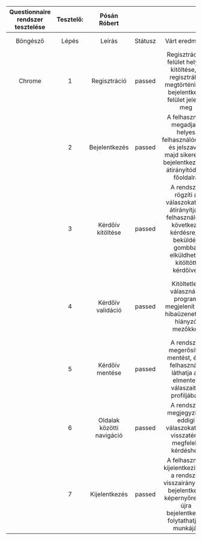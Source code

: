 | Questionnaire rendszer tesztelése | Tesztelő: | Pósán Róbert  |  |  |  |
|:---:|:---:|:---:|:---:|:---:|:---:|
| Böngésző | Lépés | Leírás | Státusz | Várt eredmény | Kapott eredmény |
| Chrome | 1 | Regisztráció | passed | Regisztrációs felület helyes kitöltése, a regisztrálás megtörténik és bejelentkező felület jelenik meg | Létrejön a felhasználó fiókja az adatbázisban amivel a bejelentkezést létre tudja hozni |
|  | 2 | Bejelentkezés | passed | A felhasználó megadja a helyes felhasználónevét és jelszavát, majd sikeresen bejelentkezik és átirányítódik a főoldalra | Sikeres authentikáció után megtörténik az átirányítás a főoldalra |
| | 3 | Kérdőív kitöltése | passed | A rendszer rögzíti a válaszokat, és átirányítja a felhasználót a következő kérdésre, a beküldés gombbal elküldheti a kitöltött kérdőívet | A rendszer rögzíti a válaszokat, és átirányítja a felhasználót a következő kérdésre, a beküldés gombbal elküldheti a kitöltött kérdőívet |
| | 4 | Kérdőív validáció | passed | Kitöltetlen válasznál a program megjelenít egy hibaüzenetet a hiányzó mezőkkel | Kitöltetlen válasznál a program megjelenít egy hibaüzenetet a hiányzó mezőkkel |
|  | 5 | Kérdőív mentése | passed | A rendszer megerősíti a mentést, és a felhasználó láthatja az elmentett válaszait a profiljában | A rendszer megerősíti a mentést, és a felhasználó láthatja az elmentett válaszait a profiljában |
|  | 6 | Oldalak közötti navigáció | passed | A rendszer megjegyzi az eddigi válaszokat, és visszatér a megfelelő kérdéshez | A rendszer megjegyzi az eddigi válaszokat, és visszatér a megfelelő kérdéshez |
|  | 7 | Kijelentkezés | passed | A felhasználó kijelentkezik, és a rendszer visszairányítja a bejelentkező képernyőre. Ha újra bejelentkezik, folytathatja a munkáját | A felhasználó kijelentkezik, és a rendszer visszairányítja a bejelentkező képernyőre. Ha újra bejelentkezik, folytathatja a munkáját |